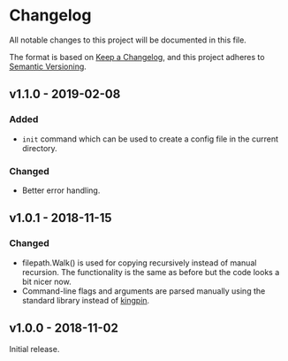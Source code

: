 # Changelog
All notable changes to this project will be documented in this file.

The format is based on [Keep a Changelog](https://keepachangelog.com/en/1.0.0/),
and this project adheres to [Semantic Versioning](https://semver.org/spec/v2.0.0.html).

## v1.1.0 - 2019-02-08
### Added
- `init` command which can be used to create a config file in the current
  directory.

### Changed
- Better error handling.

## v1.0.1 - 2018-11-15
### Changed
- filepath.Walk() is used for copying recursively instead of manual recursion.
  The functionality is the same as before but the code looks a bit nicer now.
- Command-line flags and arguments are parsed manually using the standard
  library instead of [kingpin](https://github.com/alecthomas/kingpin).

## v1.0.0 - 2018-11-02

Initial release.
